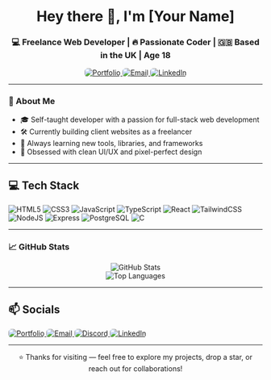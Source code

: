 <h1 align="center">Hey there 👋, I'm [Your Name]</h1>
<h3 align="center">💻 Freelance Web Developer | 🔥 Passionate Coder | 🇬🇧 Based in the UK | Age 18</h3>

<p align="center">
  <a href="https://your-portfolio-link.com" target="_blank">
    <img src="https://img.shields.io/badge/Portfolio-%230A0A0A.svg?style=flat&logo=firefox&logoColor=white" alt="Portfolio" style="border-radius: 6px;" />
  </a>
  <a href="mailto:youremail@example.com">
    <img src="https://img.shields.io/badge/Email-%23D14836.svg?style=flat&logo=gmail&logoColor=white" alt="Email" style="border-radius: 6px;" />
  </a>
  <a href="https://linkedin.com/in/your-profile" target="_blank">
    <img src="https://img.shields.io/badge/LinkedIn-%230A66C2.svg?style=flat&logo=linkedin&logoColor=white" alt="LinkedIn" style="border-radius: 6px;" />
  </a>
</p>


---

### 🧠 About Me

- 🎓 Self-taught developer with a passion for full-stack web development  
- 🛠️ Currently building client websites as a freelancer  
- 🔎 Always learning new tools, libraries, and frameworks  
- 🎨 Obsessed with clean UI/UX and pixel-perfect design

---

## 💻 Tech Stack

![HTML5](https://img.shields.io/badge/html5-%23E34F26.svg?style=flat&logo=html5&logoColor=white)
![CSS3](https://img.shields.io/badge/css3-%231572B6.svg?style=flat&logo=css3&logoColor=white)
![JavaScript](https://img.shields.io/badge/javascript-%23F7DF1E.svg?style=flat&logo=javascript&logoColor=black)
![TypeScript](https://img.shields.io/badge/typescript-%23007ACC.svg?style=flat&logo=typescript&logoColor=white)
![React](https://img.shields.io/badge/react-%2320232a.svg?style=flat&logo=react&logoColor=%2361DAFB)
![TailwindCSS](https://img.shields.io/badge/tailwindcss-%2338B2AC.svg?style=flat&logo=tailwind-css&logoColor=white)
![NodeJS](https://img.shields.io/badge/node.js-%2343853D.svg?style=flat&logo=node.js&logoColor=white)
![Express](https://img.shields.io/badge/express-%23000000.svg?style=flat&logo=express&logoColor=white)
![PostgreSQL](https://img.shields.io/badge/postgresql-%23316192.svg?style=flat&logo=postgresql&logoColor=white)
![C](https://img.shields.io/badge/C-%2300599C.svg?style=flat&logo=c&logoColor=white)




---

### 📈 GitHub Stats

<p align="center">
  <img src="https://github-readme-stats.vercel.app/api?username=your-github-username&show_icons=true&theme=radical" alt="GitHub Stats" />
  <br />
  <img src="https://github-readme-stats.vercel.app/api/top-langs/?username=your-github-username&layout=compact&theme=radical" alt="Top Languages" />
</p>

---

## 📫 Socials

<p align="left">
  <a href="https://your-portfolio-link.com" target="_blank">
    <img src="https://img.shields.io/badge/Portfolio-%230A0A0A.svg?style=flat-square&logo=firefox&logoColor=white" alt="Portfolio" style="border-radius: 6px;" />
  </a>
  <a href="mailto:youremail@example.com" target="_blank">
    <img src="https://img.shields.io/badge/Email-%23D14836.svg?style=flat-square&logo=gmail&logoColor=white" alt="Email" style="border-radius: 6px;" />
  </a>
  <a href="https://discordapp.com/users/YourDiscordID" target="_blank">
    <img src="https://img.shields.io/badge/Discord-%235865F2.svg?style=flat-square&logo=discord&logoColor=white" alt="Discord" style="border-radius: 6px;" />
  </a>
  <a href="https://linkedin.com/in/your-profile" target="_blank">
    <img src="https://img.shields.io/badge/LinkedIn-%230A66C2.svg?style=flat-square&logo=linkedin&logoColor=white" alt="LinkedIn" style="border-radius: 6px;" />
  </a>
</p>




---

<p align="center">
  ⭐ Thanks for visiting — feel free to explore my projects, drop a star, or reach out for collaborations!
</p>
